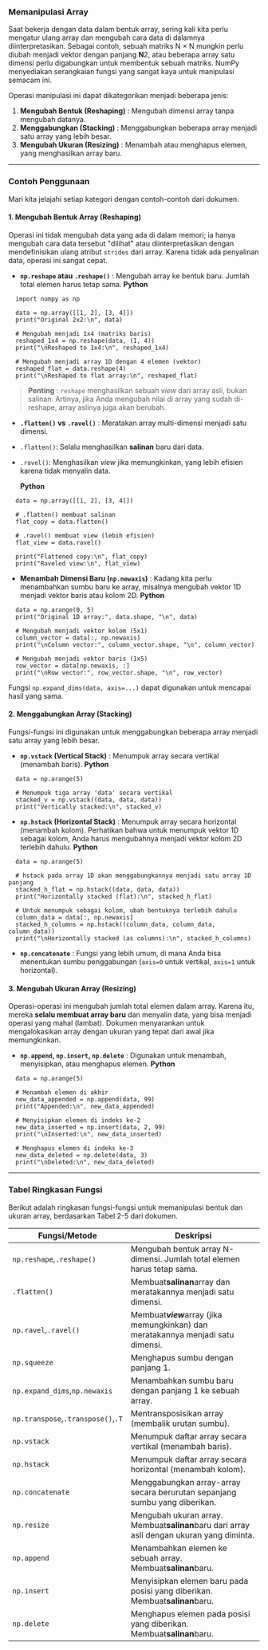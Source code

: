 ### **Memanipulasi Array**

Saat bekerja dengan data dalam bentuk array, sering kali kita perlu mengatur ulang array dan mengubah cara data di dalamnya diinterpretasikan. Sebagai contoh, sebuah matriks N × N mungkin perlu diubah menjadi vektor dengan panjang **N**2, atau beberapa array satu dimensi perlu digabungkan untuk membentuk sebuah matriks. NumPy menyediakan serangkaian fungsi yang sangat kaya untuk manipulasi semacam ini.

Operasi manipulasi ini dapat dikategorikan menjadi beberapa jenis:

1. **Mengubah Bentuk (Reshaping)** : Mengubah dimensi array tanpa mengubah datanya.
2. **Menggabungkan (Stacking)** : Menggabungkan beberapa array menjadi satu array yang lebih besar.
3. **Mengubah Ukuran (Resizing)** : Menambah atau menghapus elemen, yang menghasilkan array baru.

---

### **Contoh Penggunaan**

Mari kita jelajahi setiap kategori dengan contoh-contoh dari dokumen.

#### **1. Mengubah Bentuk Array (Reshaping)**

Operasi ini tidak mengubah data yang ada di dalam memori; ia hanya mengubah cara data tersebut "dilihat" atau diinterpretasikan dengan mendefinisikan ulang atribut `strides` dari array. Karena tidak ada penyalinan data, operasi ini sangat cepat.

* **`np.reshape` atau `.reshape()`** : Mengubah array ke bentuk baru. Jumlah total elemen harus tetap sama.
  **Python**

```
  import numpy as np

  data = np.array([[1, 2], [3, 4]])
  print("Original 2x2:\n", data)

  # Mengubah menjadi 1x4 (matriks baris)
  reshaped_1x4 = np.reshape(data, (1, 4))
  print("\nReshaped to 1x4:\n", reshaped_1x4)

  # Mengubah menjadi array 1D dengan 4 elemen (vektor)
  reshaped_flat = data.reshape(4)
  print("\nReshaped to flat array:\n", reshaped_flat)
```

> **Penting** : `reshape` menghasilkan sebuah *view* dari array asli, bukan salinan. Artinya, jika Anda mengubah nilai di array yang sudah di-reshape, array aslinya juga akan berubah.

* **`.flatten()` vs `.ravel()`** : Meratakan array multi-dimensi menjadi satu dimensi.
* `.flatten()`: Selalu menghasilkan **salinan** baru dari data.
* `.ravel()`: Menghasilkan *view* jika memungkinkan, yang lebih efisien karena tidak menyalin data.

  **Python**

```
  data = np.array([[1, 2], [3, 4]])

  # .flatten() membuat salinan
  flat_copy = data.flatten()

  # .ravel() membuat view (lebih efisien)
  flat_view = data.ravel()

  print("Flattened copy:\n", flat_copy)
  print("Raveled view:\n", flat_view)
```

* **Menambah Dimensi Baru (`np.newaxis`)** : Kadang kita perlu menambahkan sumbu baru ke array, misalnya mengubah vektor 1D menjadi vektor baris atau kolom 2D.
  **Python**

```
  data = np.arange(0, 5)
  print("Original 1D array:", data.shape, "\n", data)

  # Mengubah menjadi vektor kolom (5x1)
  column_vector = data[:, np.newaxis]
  print("\nColumn vector:", column_vector.shape, "\n", column_vector)

  # Mengubah menjadi vektor baris (1x5)
  row_vector = data[np.newaxis, :]
  print("\nRow vector:", row_vector.shape, "\n", row_vector)
```

  Fungsi `np.expand_dims(data, axis=...)` dapat digunakan untuk mencapai hasil yang sama.

#### **2. Menggabungkan Array (Stacking)**

Fungsi-fungsi ini digunakan untuk menggabungkan beberapa array menjadi satu array yang lebih besar.

* **`np.vstack` (Vertical Stack)** : Menumpuk array secara vertikal (menambah baris).
  **Python**

```
  data = np.arange(5)

  # Menumpuk tiga array 'data' secara vertikal
  stacked_v = np.vstack((data, data, data))
  print("Vertically stacked:\n", stacked_v)
```

* **`np.hstack` (Horizontal Stack)** : Menumpuk array secara horizontal (menambah kolom). Perhatikan bahwa untuk menumpuk vektor 1D sebagai kolom, Anda harus mengubahnya menjadi vektor kolom 2D terlebih dahulu.
  **Python**

```
  data = np.arange(5)

  # hstack pada array 1D akan menggabungkannya menjadi satu array 1D panjang
  stacked_h_flat = np.hstack((data, data, data))
  print("Horizontally stacked (flat):\n", stacked_h_flat)

  # Untuk menumpuk sebagai kolom, ubah bentuknya terlebih dahulu
  column_data = data[:, np.newaxis]
  stacked_h_columns = np.hstack((column_data, column_data, column_data))
  print("\nHorizontally stacked (as columns):\n", stacked_h_columns)
```

* **`np.concatenate`** : Fungsi yang lebih umum, di mana Anda bisa menentukan sumbu penggabungan (`axis=0` untuk vertikal, `axis=1` untuk horizontal).

#### **3. Mengubah Ukuran Array (Resizing)**

Operasi-operasi ini mengubah jumlah total elemen dalam array. Karena itu, mereka **selalu membuat array baru** dan menyalin data, yang bisa menjadi operasi yang mahal (lambat). Dokumen menyarankan untuk mengalokasikan array dengan ukuran yang tepat dari awal jika memungkinkan.

* **`np.append`, `np.insert`, `np.delete`** : Digunakan untuk menambah, menyisipkan, atau menghapus elemen.
  **Python**

```
  data = np.arange(5)

  # Menambah elemen di akhir
  new_data_appended = np.append(data, 99)
  print("Appended:\n", new_data_appended)

  # Menyisipkan elemen di indeks ke-2
  new_data_inserted = np.insert(data, 2, 99)
  print("\nInserted:\n", new_data_inserted)

  # Menghapus elemen di indeks ke-3
  new_data_deleted = np.delete(data, 3)
  print("\nDeleted:\n", new_data_deleted)
```

---

### **Tabel Ringkasan Fungsi**

Berikut adalah ringkasan fungsi-fungsi untuk memanipulasi bentuk dan ukuran array, berdasarkan Tabel 2-5 dari dokumen.

| Fungsi/Metode                            | Deskripsi                                                                                       |
| ---------------------------------------- | ----------------------------------------------------------------------------------------------- |
| `np.reshape`,`.reshape()`            | Mengubah bentuk array N-dimensi. Jumlah total elemen harus tetap sama.                          |
| `.flatten()`                           | Membuat**salinan**array dan meratakannya menjadi satu dimensi.                            |
| `np.ravel`,`.ravel()`                | Membuat***view***array (jika memungkinkan) dan meratakannya menjadi satu dimensi.       |
| `np.squeeze`                           | Menghapus sumbu dengan panjang 1.                                                               |
| `np.expand_dims`,`np.newaxis`        | Menambahkan sumbu baru dengan panjang 1 ke sebuah array.                                        |
| `np.transpose`,`.transpose()`,`.T` | Mentransposisikan array (membalik urutan sumbu).                                                |
| `np.vstack`                            | Menumpuk daftar array secara vertikal (menambah baris).                                         |
| `np.hstack`                            | Menumpuk daftar array secara horizontal (menambah kolom).                                       |
| `np.concatenate`                       | Menggabungkan array-array secara berurutan sepanjang sumbu yang diberikan.                      |
| `np.resize`                            | Mengubah ukuran array. Membuat**salinan**baru dari array asli dengan ukuran yang diminta. |
| `np.append`                            | Menambahkan elemen ke sebuah array. Membuat**salinan**baru.                               |
| `np.insert`                            | Menyisipkan elemen baru pada posisi yang diberikan. Membuat**salinan**baru.               |
| `np.delete`                            | Menghapus elemen pada posisi yang diberikan. Membuat**salinan**baru.                      |
